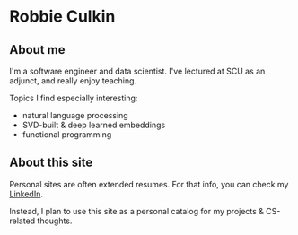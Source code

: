 # Robbie Culkin

## About me
I'm a software engineer and data scientist. I've lectured at SCU as an adjunct, and really enjoy teaching.

Topics I find especially interesting:
- natural language processing
- SVD-built & deep learned embeddings
- functional programming

## About this site
Personal sites are often extended resumes. For that info, you can check my [LinkedIn](https://www.linkedin.com/in/robbie-culkin/).

Instead, I plan to use this site as a personal catalog for my projects \& CS-related thoughts.
